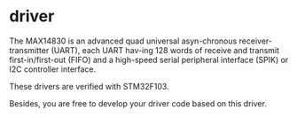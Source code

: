 # driver
The MAX14830 is an advanced quad universal asyn-chronous receiver-transmitter (UART), each UART hav-ing 128 words of receive and transmit first-in/first-out (FIFO) and a high-speed serial peripheral interface (SPIK) or I2C controller interface. 

These drivers are verified with STM32F103. 

Besides, you are free to develop your driver code based on this driver. 
